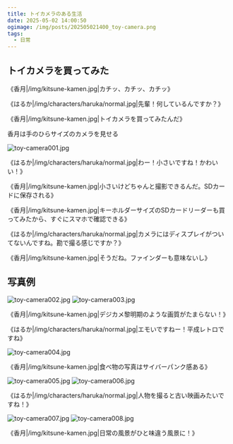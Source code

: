 ```yaml
---
title: トイカメラのある生活
date: 2025-05-02 14:00:50
ogimage: /img/posts/202505021400_toy-camera.png
tags:
  - 日常
---
```


## トイカメラを買ってみた

《香月|/img/kitsune-kamen.jpg|カチッ、カチッ、カチッ》

《はるか|/img/characters/haruka/normal.jpg|先輩！何しているんですか？》

《香月|/img/kitsune-kamen.jpg|トイカメラを買ってみたんだ》

香月は手のひらサイズのカメラを見せる

![toy-camera001.jpg](/img/posts/202505021400/toy-camera001.jpg)

《はるか|/img/characters/haruka/normal.jpg|わー！小さいですね！かわいい！》

《香月|/img/kitsune-kamen.jpg|小さいけどちゃんと撮影できるんだ。SDカードに保存される》

《香月|/img/kitsune-kamen.jpg|キーホルダーサイズのSDカードリーダーも買ってみたから、すぐにスマホで確認できる》

《はるか|/img/characters/haruka/normal.jpg|カメラにはディスプレイがついてないんですね。勘で撮る感じですか？》

《香月|/img/kitsune-kamen.jpg|そうだね。ファインダーも意味ないし》

## 写真例

![toy-camera002.jpg](/img/posts/202505021400/toy-camera002.jpg)
![toy-camera003.jpg](/img/posts/202505021400/toy-camera003.jpg)

《香月|/img/kitsune-kamen.jpg|デジカメ黎明期のような画質がたまらない！》

《はるか|/img/characters/haruka/normal.jpg|エモいですねー！平成レトロですね》

![toy-camera004.jpg](/img/posts/202505021400/toy-camera004.jpg)

《香月|/img/kitsune-kamen.jpg|食べ物の写真はサイバーパンク感ある》

![toy-camera005.jpg](/img/posts/202505021400/toy-camera005.jpg)
![toy-camera006.jpg](/img/posts/202505021400/toy-camera006.jpg)

《はるか|/img/characters/haruka/normal.jpg|人物を撮ると古い映画みたいですね！》

![toy-camera007.jpg](/img/posts/202505021400/toy-camera007.jpg)
![toy-camera008.jpg](/img/posts/202505021400/toy-camera008.jpg)

《香月|/img/kitsune-kamen.jpg|日常の風景がひと味違う風景に！》
